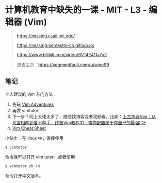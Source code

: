# 计算机教育中缺失的一课 - MIT - L3 - 编辑器 (Vim)

> https://missing.csail.mit.edu/
>
> https://missing-semester-cn.github.io/
>
> https://www.bilibili.com/video/BV14E411J7n2

> 思否主页：https://segmentfault.com/u/wine99

## 笔记

个人建议的 vim 入门方法：

1. 先玩 [Vim Adventures](https://vim-adventures.com/)
2. 再做 vimtutor
3. 下一步？网上大佬太多了，随便找博客或者视频看，比如：[上古神器Vim：从恶言相向到爱不释手 - 终极Vim教程01 - 带你配置属于你自己的最强IDE](https://www.bilibili.com/video/BV164411P7tw)
4. [Vim Cheat Sheet](https://vim.rtorr.com/lang/zh_cn)

小贴士：在 linux 中，直接使用

`$ vimtutor`

命令就可以打开 vim tutor。或者使用

`$ vimtutor zh_ch`

命令打开中文版本。
